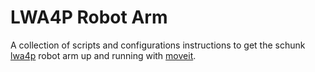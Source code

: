 # LWA4P Robot Arm

A collection of scripts and configurations instructions to get the schunk [lwa4p](http://mobile.schunk-microsite.com/en/produkte/products/powerball-lightweight-arm-lwa-4p.html) robot arm up and running with [moveit](http://moveit.ros.org/).
